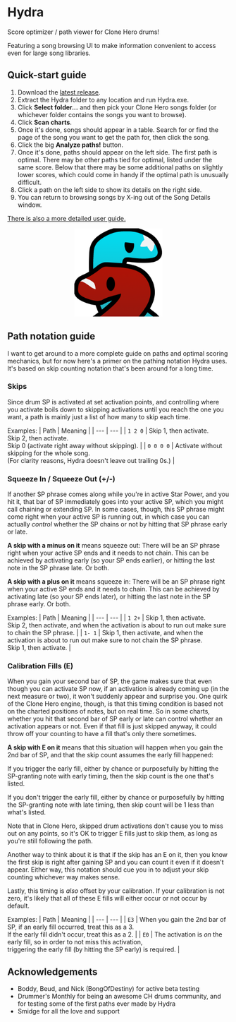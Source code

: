 # Hydra
Score optimizer / path viewer for Clone Hero drums!
 
Featuring a song browsing UI to make information convenient to access even for large song libraries.

## Quick-start guide

1. Download the [latest release](https://github.com/DragonDelgar/hydra/releases).
2. Extract the Hydra folder to any location and run Hydra.exe.
3. Click **Select folder...** and then pick your Clone Hero songs folder (or whichever folder contains the songs you want to browse).
4. Click **Scan charts**.
5. Once it's done, songs should appear in a table. Search for or find the page of the song you want to get the path for, then click the song.
6. Click the big  **Analyze paths!** button.
7. Once it's done, paths should appear on the left side. The first path is optimal. There may be other paths tied for optimal, listed under the same score. Below that there  may be some additional paths on slightly lower scores, which could come in handy if the optimal path is unusually difficult.
8. Click a path on the left side to show its details on the right side.
9. You can return to browsing songs by X-ing out of the Song Details window.

[There is also a more detailed user guide.](https://github.com/DragonDelgar/hydra/blob/main/docs/UserGuide.md)

<p align="center"><img src="/resource/icon_app.png" width="200"></p>

## Path notation guide

I want to get around to a more complete guide on paths and optimal scoring mechanics, but for now here's a primer on the pathing notation Hydra uses. It's based on skip counting notation that's been around for a long time.

### Skips

Since drum SP is activated at set activation points, and controlling where you activate boils down to skipping activations until you reach the one you want, a path is mainly just a list of how many to skip each time.

Examples:
| Path | Meaning |
| --- | --- |
| `1 2 0` | Skip 1, then activate.<br>Skip 2, then activate.<br>Skip 0 (activate right away without skipping). |
| `0 0 0 0` | Activate without skipping for the whole song.<br>(For clarity reasons, Hydra doesn't leave out trailing 0s.) |

### Squeeze In / Squeeze Out (+/-)

If another SP phrase comes along while you're in active Star Power, and you hit it, that bar of SP immediately goes into your active SP, which you might call chaining or extending SP. In some cases, though, this SP phrase might come right when your active SP is running out, in which case you can actually _control_ whether the SP chains or not by hitting that SP phrase early or late.

**A skip with a minus on it** means squeeze out: There will be an SP phrase right when your active SP ends and it needs to not chain. This can be achieved by activating early (so your SP ends earlier), or hitting the last note in the SP phrase late. Or both.

**A skip with a plus on it** means squeeze in: There will be an SP phrase right when your active SP ends and it needs to chain. This can be achieved by activating late (so your SP ends later), or hitting the last note in the SP phrase early. Or both.

Examples:
| Path | Meaning |
| --- | --- |
| `1 2+` | Skip 1, then activate.<br>Skip 2, then activate, and when the activation is about to run out make sure to chain the SP phrase. |
| `1- 1` | Skip 1, then activate, and when the activation is about to run out make sure to not chain the SP phrase.<br>Skip 1, then activate. |

### Calibration Fills (E)

When you gain your second bar of SP, the game makes sure that even though you can activate SP now, if an activation is already coming up (in the next measure or two), it won't suddenly appear and surprise you. One quirk of the Clone Hero engine, though, is that this timing condition is based not on the charted positions of notes, but on real time. So in some charts, whether you hit that second bar of SP early or late can control whether an activation appears or not. Even if that fill is just skipped anyway, it could throw off your counting to have a fill that's only there sometimes.

**A skip with E on it** means that this situation will happen when you gain the 2nd bar of SP, and that the skip count assumes the early fill happened:

If you trigger the early fill, either by chance or purposefully by hitting the SP-granting note with early timing, then the skip count is the one that's listed.

If you don't trigger the early fill, either by chance or purposefully by hitting the SP-granting note with late timing, then skip count will be 1 less than what's listed.

Note that in Clone Hero, skipped drum activations don't cause you to miss out on any points, so it's OK to trigger E fills just to skip them, as long as you're still following the path.

Another way to think about it is that if the skip has an E on it, then you know the first skip is right after gaining SP and you can count it even if it doesn't appear. Either way, this notation should cue you in to adjust your skip counting whichever way makes sense.

Lastly, this timing is _also_ offset by your calibration. If your calibration is not zero, it's likely that all of these E fills will either occur or not occur by default.

Examples:
| Path | Meaning |
| --- | --- |
| `E3` | When you gain the 2nd bar of SP, if an early fill occurred, treat this as a 3.<br>If the early fill didn't occur, treat this as a 2. |
| `E0` | The activation is *on* the early fill, so in order to not miss this activation,<br>triggering the early fill (by hitting the SP early) is required. |

## Acknowledgements
- Boddy, Beud, and Nick (BongOfDestiny) for active beta testing
- Drummer's Monthly for being an awesome CH drums community, and for testing some of the first paths ever made by Hydra
- Smidge for all the love and support
